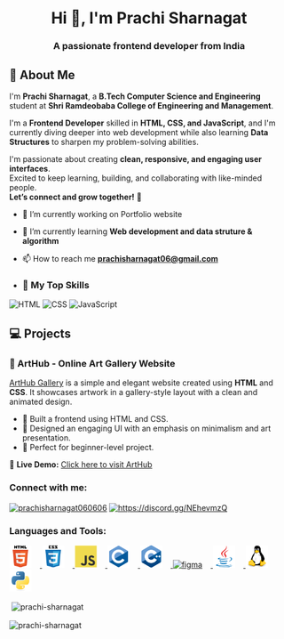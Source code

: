 <h1 align="center">Hi 👋, I'm Prachi Sharnagat</h1>
<h3 align="center">A passionate frontend developer from India</h3>

## 💫 About Me

I'm **Prachi Sharnagat**, a **B.Tech Computer Science and Engineering** student at **Shri Ramdeobaba College of Engineering and Management**.

I'm a **Frontend Developer** skilled in **HTML, CSS, and JavaScript**, and I'm currently diving deeper into web development while also learning **Data Structures** to sharpen my problem-solving abilities.

I'm passionate about creating **clean, responsive, and engaging user interfaces**.  
Excited to keep learning, building, and collaborating with like-minded people.  
**Let’s connect and grow together!** 🚀


- 🔭 I’m currently working on Portfolio website

- 🌱 I’m currently learning **Web development and data struture & algorithm**

- 📫 How to reach me **prachisharnagat06@gmail.com**

- ### 🚀 My Top Skills

![HTML](https://img.shields.io/badge/-HTML5-E34F26?style=for-the-badge&logo=html5&logoColor=white)
![CSS](https://img.shields.io/badge/-CSS3-1572B6?style=for-the-badge&logo=css3)
![JavaScript](https://img.shields.io/badge/-JavaScript-F7DF1E?style=for-the-badge&logo=javascript&logoColor=black)

## 💻 Projects

### 🎨 ArtHub - Online Art Gallery Website
[ArtHub Gallery](https://prachi-sharnagat.github.io/firstRepository/) is a simple and elegant website created using **HTML** and **CSS**. It showcases artwork in a gallery-style layout with a clean and animated design.

- 🔹 Built a frontend using HTML and CSS.
- 🔹 Designed an engaging UI with an emphasis on minimalism and art presentation.
- 🔹 Perfect for beginner-level project.

📌 **Live Demo:** [Click here to visit ArtHub](https://prachi-sharnagat.github.io/firstRepository/)



<h3 align="left">Connect with me:</h3>
<p align="left">
<a href="https://linkedin.com/in/prachisharnagat060606" target="blank"><img align="center" src="https://raw.githubusercontent.com/rahuldkjain/github-profile-readme-generator/master/src/images/icons/Social/linked-in-alt.svg" alt="prachisharnagat060606" height="30" width="40" /></a>
<a href="https://discord.gg/https://discord.gg/NEhevmzQ" target="blank"><img align="center" src="https://raw.githubusercontent.com/rahuldkjain/github-profile-readme-generator/master/src/images/icons/Social/discord.svg" alt="https://discord.gg/NEhevmzQ" height="30" width="40" /></a>
</p>

<h3 align="left">Languages and Tools:</h3>
<p align="left">
   <a href="https://www.w3.org/html/" target="_blank" rel="noreferrer">
    <img style="margin-right:15px;" src="https://raw.githubusercontent.com/devicons/devicon/master/icons/html5/html5-original-wordmark.svg" alt="html5" width="40" height="40"/>
  </a>
   <a href="https://www.w3schools.com/css/" target="_blank" rel="noreferrer">
    <img style="margin-right:15px;" src="https://raw.githubusercontent.com/devicons/devicon/master/icons/css3/css3-original-wordmark.svg" alt="css3" width="40" height="40"/>
  </a>
    <a href="https://developer.mozilla.org/en-US/docs/Web/JavaScript" target="_blank" rel="noreferrer">
    <img style="margin-right:15px;" src="https://raw.githubusercontent.com/devicons/devicon/master/icons/javascript/javascript-original.svg" alt="javascript" width="40" height="40"/>
  </a>
  <a href="https://www.cprogramming.com/" target="_blank" rel="noreferrer">
    <img style="margin-right:15px;" src="https://raw.githubusercontent.com/devicons/devicon/master/icons/c/c-original.svg" alt="c" width="40" height="40"/>
  </a>
  <a href="https://www.w3schools.com/cpp/" target="_blank" rel="noreferrer">
    <img style="margin-right:15px;" src="https://raw.githubusercontent.com/devicons/devicon/master/icons/cplusplus/cplusplus-original.svg" alt="cplusplus" width="40" height="40"/>
  </a>
 
  <a href="https://www.figma.com/" target="_blank" rel="noreferrer">
    <img style="margin-right:15px;" src="https://www.vectorlogo.zone/logos/figma/figma-icon.svg" alt="figma" width="40" height="40"/>
  </a>
 
  <a href="https://www.java.com" target="_blank" rel="noreferrer">
    <img style="margin-right:15px;" src="https://raw.githubusercontent.com/devicons/devicon/master/icons/java/java-original.svg" alt="java" width="40" height="40"/>
  </a>
 
  <a href="https://www.linux.org/" target="_blank" rel="noreferrer">
    <img style="margin-right:15px;" src="https://raw.githubusercontent.com/devicons/devicon/master/icons/linux/linux-original.svg" alt="linux" width="40" height="40"/>
  </a>
  <a href="https://www.python.org" target="_blank" rel="noreferrer">
    <img style="margin-right:15px;" src="https://raw.githubusercontent.com/devicons/devicon/master/icons/python/python-original.svg" alt="python" width="40" height="40"/>
  </a>
</p>


<p>&nbsp;<img align="center" src="https://github-readme-stats.vercel.app/api?username=prachi-sharnagat&show_icons=true&locale=en" alt="prachi-sharnagat" /></p>

<p><img align="center" src="https://github-readme-streak-stats.herokuapp.com/?user=prachi-sharnagat&" alt="prachi-sharnagat" /></p>

